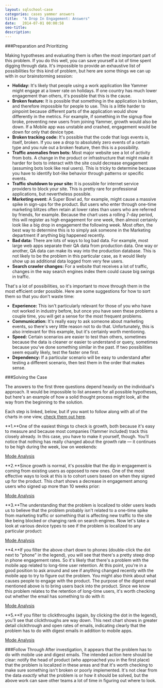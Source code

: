 ```yaml
---
layout: sqlschool-case
categories: cases yammer answers
title:  "A Drop In Engagement: Answers"
date:   2014-07-01 00:00:58
seo-title: 
description: 
---
```


###Preparation and Prioritizing

Making hypotheses and evaluating them is often the most important part of this problem. If you do this well, you can save yourself a lot of time spent digging through data. It's impossible to provide an exhaustive list of possibilities for this kind of problem, but here are some things we can up with in our brainstorming session:

* **Holiday:** It's likely that people using a work application like Yammer might engage at a lower rate on holidays. If one country has much lower engagement than others, it's possible that this is the cause.
* **Broken feature:** It is possible that something in the application is broken, and therefore impossible for people to use. This is a little harder to pinpoint because different parts of the application would show differently in the metrics. For example, if something in the signup flow broke, preventing new users from joining Yammer, growth would also be down. If a Mobile app was unstable and crashed, engagement would be down for only that device type.
* **Broken tracking code:** It's possible that the code that logs events is, itself, broken. If you see a drop to absolutely zero events of a certain type and you rule out a broken feature, then this is a possibility.
* **Traffic anomalies from bots:** Most major website see a lot of activity from bots. A change in the product or infrastructure that might make it harder for bots to interact with the site could decrease engagement (assuming bots look like real users). This is tricky to determine because you have to identify bot-like behavior through patterns or specific events.
* **Traffic shutdown to your site:** It is possible for internet service providers to block your site. This is pretty rare for professional applications, but nevertheless possible. 
* **Marketing event:** A Super Bowl ad, for example, might cause a massive spike in sign-ups for the product. But users who enter through one-time marketing blitzes often retain at lower rates than users who are referred by friends, for example. Because the chart uses a rolling 7-day period, this will register as high engagement for one week, then almost certainly look like a big drop in engagement the following week. Most often, the best way to determine this is to simply ask someone in the Marketing department if anything big happened recently.
* **Bad data:** There are lots of ways to log bad data. For example, most large web apps separate their QA data from production data. One way or another, QA data can make its way into the production database. This is not likely to be the problem in this particular case, as it would likely show up as additional data logged from very few users.
* **Search crawler changes:** For a website that receives a lot of traffic, changes in the way search engines index them could cause big swings in traffic.

That's a lot of possibilities, so it's important to move through them in the most efficient order possible. Here are some suggestions for how to sort them so that you don't waste time:

* **Experience:** This isn't particularly relevant for those of you who have not worked in industry before, but once you have seen these problems a couple time, you will get a sense for the most frequent problems.
* **Communication:** It's really easy to ask someone about marketing events, so there's very little reason not to do that. Unfortunately, this is also irrelevant for this example, but it's certainly worth mentioning.
* **Speed:** Certain scenarios are easier to test than others, sometimes because the data is cleaner or easier to understand or query, sometimes because you've done something similar in the past. If two possibilities seem equally likely, test the faster one first.
* **Dependency:** If a particular scenario will be easy to understand after testing a different scenario, then test them in the order that makes sense.

<div id="solution"></div>
###Solving the Case

The answers to the first three questions depend heavily on the individual's approach. It would be impossible to list answers for all possible hypotheses, but here's an example of how a solid thought process might look, all the way from the beginning to the solution.

Each step is linked, below, but if you want to follow along with all of the charts in one view, [check them out here](https://modeanalytics.com/modeanalytics/lists/068fecfaa655/runs/799fccf30b13).

**1.**One of the easiest things to check is growth, both because it's easy to measure and because most companies (Yammer included) track this closely already. In this case, you have to make it yourself, though. You'll notice that nothing has really changed about the growth rate &mdash; it continues to be high during the week, low on weekends:

<a href="https://modeanalytics.com/benn/reports/bae848ef66b9/runs/b404fb0cb24e/embed" class="mode-embed">Mode Analysis</a><script src="https://modeanalytics.com/embed/embed.js"></script>

**2.**Since growth is normal, it's possible that the dip in engagement is coming from existing users as opposed to new ones. One of the most effective ways to look at this is to cohort users based on when they signed up for the product. This chart shows a decrease in engagement among users who signed up more than 10 weeks prior:

<a href="https://modeanalytics.com/benn/reports/26c4bbb533cf/runs/650252353750/embed" class="mode-embed">Mode Analysis</a><script src="https://modeanalytics.com/embed/embed.js"></script>

**3.**The understanding that the problem is localized to older users leads us to believe that the problem probably isn't related to a one-time spike from marketing traffic or something that is affecting new traffic to the site like being blocked or changing rank on search engines. Now let's take a look at various device types to see if the problem is localized to any particular product:

<a href="https://modeanalytics.com/benn/reports/dea5145896c6/runs/9102e3ca0728/embed" class="mode-embed">Mode Analysis</a><script src="https://modeanalytics.com/embed/embed.js"></script>

**4.**If you filter the above chart down to phones (double-click the dot next to "phone" in the legend), you will see that there's a pretty steep drop in phone engagement rates. So it's likely that there's a problem with the mobile app related to long-time user retention. At this point, you're in a good position to ask around and see if anything changed recently with the mobile app to try to figure out the problem. You might also think about what causes people to engage with the product. The purpose of the digest email mentioned above is to bring users back into the product. Since we know this problem relates to the retention of long-time users, it's worth checking out whether the email has something to do with it:

<a href="https://modeanalytics.com/benn/reports/6e5a7d29a5bd/runs/8df1fff51bc7/embed" class="mode-embed">Mode Analysis</a><script src="https://modeanalytics.com/embed/embed.js"></script>

**5.**If you filter to clickthroughs (again, by clicking the dot in the legend), you'll see that clickthroughs are way down. This next chart shows in greater detail clickthrough and open rates of emails, indicating clearly that the problem has to do with digest emails in addition to mobile apps.

<a href="https://modeanalytics.com/benn/reports/f6b7e880b076/runs/964aeeabe0d1/embed" class="mode-embed">Mode Analysis</a><script src="https://modeanalytics.com/embed/embed.js"></script>

###Follow Through
After investigation, it appears that the problem has to do with mobile use and digest emails. The intended action here should be clear: notify the head of product (who approached you in the first place) that the problem is localized in these areas and that it's worth checking to make sure something isn't broken or poorly implemented. It's not clear from the data *exactly* what the problem is or how it should be solved, but the above work can save other teams a lot of time in figuring out where to look.